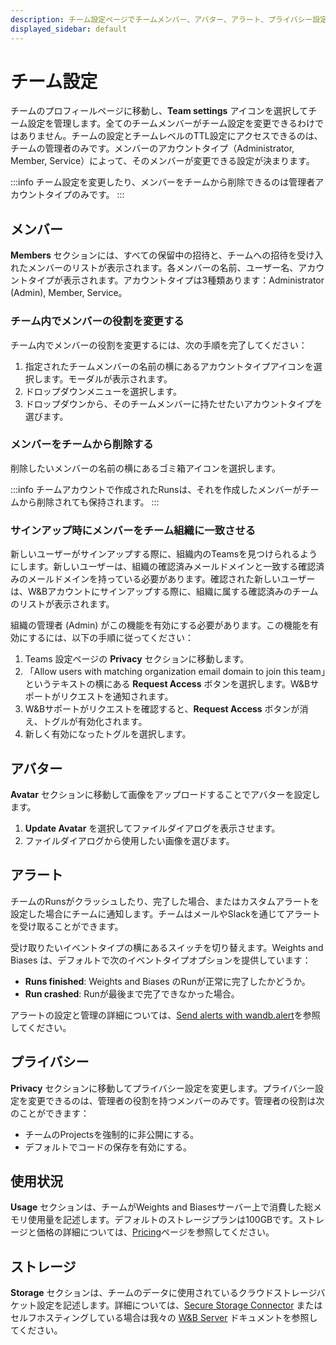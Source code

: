 ```yaml
---
description: チーム設定ページでチームメンバー、アバター、アラート、プライバシー設定を管理します。
displayed_sidebar: default
---
```



# チーム設定

チームのプロフィールページに移動し、**Team settings** アイコンを選択してチーム設定を管理します。全てのチームメンバーがチーム設定を変更できるわけではありません。チームの設定とチームレベルのTTL設定にアクセスできるのは、チームの管理者のみです。メンバーのアカウントタイプ（Administrator, Member, Service）によって、そのメンバーが変更できる設定が決まります。

:::info
チーム設定を変更したり、メンバーをチームから削除できるのは管理者アカウントタイプのみです。
:::

## メンバー

**Members** セクションには、すべての保留中の招待と、チームへの招待を受け入れたメンバーのリストが表示されます。各メンバーの名前、ユーザー名、アカウントタイプが表示されます。アカウントタイプは3種類あります：Administrator (Admin), Member, Service。

### チーム内でメンバーの役割を変更する

チーム内でメンバーの役割を変更するには、次の手順を完了してください：

1. 指定されたチームメンバーの名前の横にあるアカウントタイプアイコンを選択します。モーダルが表示されます。
2. ドロップダウンメニューを選択します。
3. ドロップダウンから、そのチームメンバーに持たせたいアカウントタイプを選びます。

### メンバーをチームから削除する

削除したいメンバーの名前の横にあるゴミ箱アイコンを選択します。

:::info
チームアカウントで作成されたRunsは、それを作成したメンバーがチームから削除されても保持されます。
:::

### サインアップ時にメンバーをチーム組織に一致させる

新しいユーザーがサインアップする際に、組織内のTeamsを見つけられるようにします。新しいユーザーは、組織の確認済みメールドメインと一致する確認済みのメールドメインを持っている必要があります。確認された新しいユーザーは、W&Bアカウントにサインアップする際に、組織に属する確認済みのチームのリストが表示されます。

組織の管理者 (Admin) がこの機能を有効にする必要があります。この機能を有効にするには、以下の手順に従ってください：

1. Teams 設定ページの **Privacy** セクションに移動します。
2. 「Allow users with matching organization email domain to join this team」というテキストの横にある **Request Access** ボタンを選択します。W&Bサポートがリクエストを通知されます。
3. W&Bサポートがリクエストを確認すると、**Request Access** ボタンが消え、トグルが有効化されます。
4. 新しく有効になったトグルを選択します。

## アバター

**Avatar** セクションに移動して画像をアップロードすることでアバターを設定します。

1. **Update Avatar** を選択してファイルダイアログを表示させます。
2. ファイルダイアログから使用したい画像を選びます。

## アラート

チームのRunsがクラッシュしたり、完了した場合、またはカスタムアラートを設定した場合にチームに通知します。チームはメールやSlackを通じてアラートを受け取ることができます。

受け取りたいイベントタイプの横にあるスイッチを切り替えます。Weights and Biases は、デフォルトで次のイベントタイプオプションを提供しています：

* **Runs finished**: Weights and Biases のRunが正常に完了したかどうか。
* **Run crashed**: Runが最後まで完了できなかった場合。

アラートの設定と管理の詳細については、[Send alerts with wandb.alert](../../runs/alert.md)を参照してください。

## プライバシー

**Privacy** セクションに移動してプライバシー設定を変更します。プライバシー設定を変更できるのは、管理者の役割を持つメンバーのみです。管理者の役割は次のことができます：

* チームのProjectsを強制的に非公開にする。
* デフォルトでコードの保存を有効にする。

## 使用状況

**Usage** セクションは、チームがWeights and Biasesサーバー上で消費した総メモリ使用量を記述します。デフォルトのストレージプランは100GBです。ストレージと価格の詳細については、[Pricing](https://wandb.ai/site/pricing)ページを参照してください。

## ストレージ

**Storage** セクションは、チームのデータに使用されているクラウドストレージバケット設定を記述します。詳細については、[Secure Storage Connector](../features/teams.md#secure-storage-connector) またはセルフホスティングしている場合は我々の [W&B Server](../../hosting/data-security/secure-storage-connector.md) ドキュメントを参照してください。